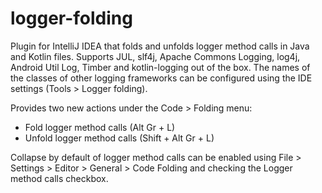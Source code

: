 # logger-folding

Plugin for IntelliJ IDEA that folds and unfolds logger method calls in Java and Kotlin files. Supports JUL, slf4j,
Apache Commons Logging,
log4j, Android Util Log, Timber and kotlin-logging out of the box. The names of the classes of other logging
frameworks can be configured using the IDE settings (Tools > Logger folding).

Provides two new actions under the Code > Folding menu:

* Fold logger method calls (Alt Gr + L)
* Unfold logger method calls (Shift + Alt Gr + L)

Collapse by default of logger method calls can be enabled using File > Settings > Editor > General >
Code Folding and checking the Logger method calls checkbox.
